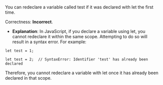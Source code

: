 You can redeclare a variable called test if it was declared with let the first time.

Correctness: **Incorrect**.

- **Explanation**: In JavaScript, if you declare a variable using let, you cannot redeclare it within the same scope. Attempting to do so will result in a syntax error. For example:

`let test = 1;`

`let test = 2;  // SyntaxError: Identifier 'test' has already been declared`

Therefore, you cannot redeclare a variable with let once it has already been declared in that scope.
